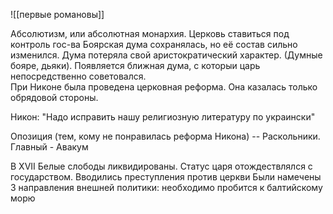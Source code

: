 ![[первые романовы]]

 Абсолютизм, или абсолютная монархия.
Церковь ставиться под контроль гос-ва
Боярская дума сохранялась, но её состав сильно изменился. Дума потеряла свой аристократический характер. (Думные бояре, дьяки). Появляется ближная дума, с которыи царь непосредственно советовался.    
При Никоне была проведена церковная реформа. Она казалась только обрядовой стороны.

Никон: "Надо исправить нашу религиозную литературу по украински"

Опозиция (тем, кому не понравилась реформа Никона) -- Раскольники. Главный - Авакум

В XVII
Белые слободы ликвидированы.
Статус царя отождествлялся с государством. 
Вводились преступления против церкви
 Были намечены 3 направления внешней политики: необходимо пробится к балтийскому морю 